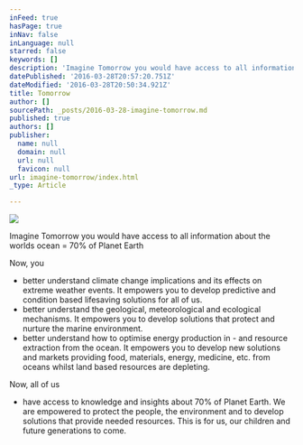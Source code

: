 ```yaml
---
inFeed: true
hasPage: true
inNav: false
inLanguage: null
starred: false
keywords: []
description: 'Imagine Tomorrow you would have access to all information about the worlds ocean = 70% of Planet Earth'
datePublished: '2016-03-28T20:57:20.751Z'
dateModified: '2016-03-28T20:50:34.921Z'
title: Tomorrow
author: []
sourcePath: _posts/2016-03-28-imagine-tomorrow.md
published: true
authors: []
publisher:
  name: null
  domain: null
  url: null
  favicon: null
url: imagine-tomorrow/index.html
_type: Article

---
```

![](https://the-grid-user-content.s3-us-west-2.amazonaws.com/072c305d-dc57-455c-85a5-280c719d526e.jpg)

Imagine Tomorrow you would have access to all information about the worlds ocean = 70% of Planet Earth

Now, you

* better understand climate change implications and its effects on extreme weather events. It empowers you to develop predictive and condition based lifesaving solutions for all of us.
* better understand the geological, meteorological and ecological mechanisms. It empowers you to develop solutions that protect and nurture the marine environment. 
* better understand how to optimise energy production in - and resource extraction from the ocean. It empowers you to develop new solutions and markets providing food, materials, energy, medicine, etc. from oceans whilst land based resources are depleting.

Now, all of us

* have access to knowledge and insights about 70% of Planet Earth. We are empowered to protect the people, the environment and to develop solutions that provide needed resources. This is for us, our children and future generations to come.